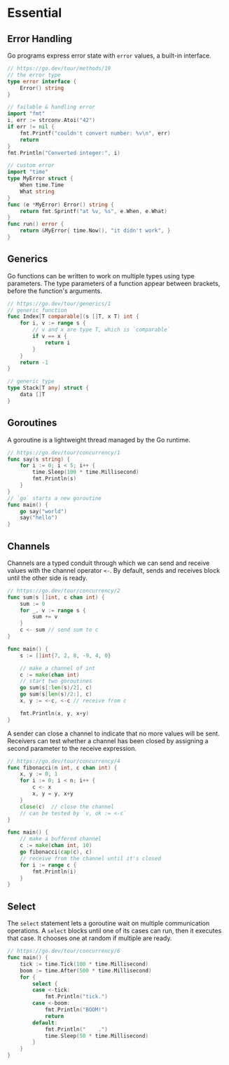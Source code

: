 # Essential

## Error Handling

Go programs express error state with `error` values, a built-in interface.

```go
// https://go.dev/tour/methods/19
// the error type
type error interface {
    Error() string
}

// failable & handling error
import "fmt"
i, err := strconv.Atoi("42")
if err != nil {
    fmt.Printf("couldn't convert number: %v\n", err)
    return
}
fmt.Println("Converted integer:", i)

// custom error
import "time"
type MyError struct {
    When time.Time
    What string
}
func (e *MyError) Error() string {
    return fmt.Sprintf("at %v, %s", e.When, e.What)
}
func run() error {
    return &MyError{ time.Now(), "it didn't work", }
}
```

## Generics

Go functions can be written to work on multiple types using type parameters.
The type parameters of a function appear between brackets, before the
function's arguments.

```go
// https://go.dev/tour/generics/1
// generic function
func Index[T comparable](s []T, x T) int {
    for i, v := range s {
        // v and x are type T, which is `comparable`
        if v == x {
            return i
        }
    }
    return -1
}

// generic type
type Stack[T any] struct {
    data []T
}
```

## Goroutines

A goroutine is a lightweight thread managed by the Go runtime.

```go
// https://go.dev/tour/concurrency/1
func say(s string) {
    for i := 0; i < 5; i++ {
        time.Sleep(100 * time.Millisecond)
        fmt.Println(s)
    }
}
// `go` starts a new goroutine
func main() {
    go say("world")
    say("hello")
}
```

## Channels

Channels are a typed conduit through which we can send and receive
values with the channel operator `<-`. By default, sends and
receives block until the other side is ready.

```go
// https://go.dev/tour/concurrency/2
func sum(s []int, c chan int) {
    sum := 0
    for _, v := range s {
        sum += v
    }
    c <- sum // send sum to c
}

func main() {
    s := []int{7, 2, 8, -9, 4, 0}

    // make a channel of int
    c := make(chan int)
    // start two goroutines
    go sum(s[:len(s)/2], c)
    go sum(s[len(s)/2:], c)
    x, y := <-c, <-c // receive from c

    fmt.Println(x, y, x+y)
}
```

A sender can close a channel to indicate that no more values will be sent.
Receivers can test whether a channel has been closed by assigning a second
parameter to the receive expression.

```go
// https://go.dev/tour/concurrency/4
func fibonacci(n int, c chan int) {
    x, y := 0, 1
    for i := 0; i < n; i++ {
        c <- x
        x, y = y, x+y
    }
    close(c)  // close the channel
    // can be tested by `v, ok := <-c`
}

func main() {
    // make a buffered channel
    c := make(chan int, 10)
    go fibonacci(cap(c), c)
    // receive from the channel until it's closed
    for i := range c {
        fmt.Println(i)
    }
}
```

## Select

The `select` statement lets a goroutine wait on multiple communication
operations. A `select` blocks until one of its cases can run, then it
executes that case. It chooses one at random if multiple are ready.

```go
// https://go.dev/tour/concurrency/6
func main() {
    tick := time.Tick(100 * time.Millisecond)
    boom := time.After(500 * time.Millisecond)
    for {
        select {
        case <-tick:
            fmt.Println("tick.")
        case <-boom:
            fmt.Println("BOOM!")
            return
        default:
            fmt.Println("    .")
            time.Sleep(50 * time.Millisecond)
        }
    }
}
```
